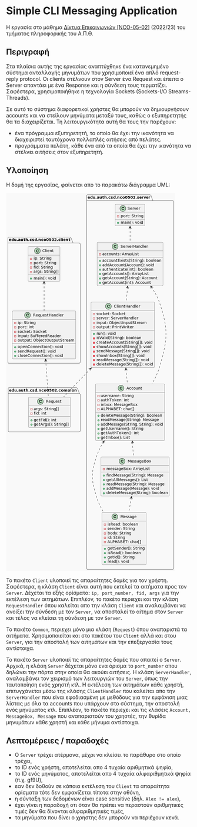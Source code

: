 # Simple CLI Messaging Application

Η εργασία στο μάθημα [Δίκτυα Επικοινωνιών [NCO-05-02]](https://elearning.auth.gr/course/view.php?id=5942) (2022/23) του τμήματος 
πληροφορικής του Α.Π.Θ. <br/>

## Περιγραφή

Στα πλαίσια αυτής της εργασίας αναπτύχθηκε ένα κατανεμημένο σύστημα ανταλλαγής μηνυμάτων που χρησιμοποιεί ένα απλό 
request-reply protocol. Οι clients στέλνουν στον Server ένα Request και έπειτα ο Server απαντάει με ένα Response και η 
σύνδεση τους τερματίζει. Σαφέστερα, χρησιμοποιήθηκε η τεχνολογία Sockets (Sockets-I/O Streams-Threads).

Σε αυτό το σύστημα διαφορετικοί χρήστες θα μπορούν να δημιουργήσουν accounts και να στείλουν μηνύματα μεταξύ τους, 
καθώς ο εξυπηρετητής θα τα διαχειρίζεται. Τη λειτουργικότητα αυτή θα τους την παρέχουν:
* ένα πρόγραμμα εξυπηρετητή, το οποίο θα έχει την ικανότητα να διαχειριστεί ταυτόχρονα πολλαπλές αιτήσεις από πελάτες.
* προγράμματα πελάτη, κάθε ένα από τα οποία θα έχει την ικανότητα να στέλνει αιτήσεις στον εξυπηρετητή.

## Υλοποίηση

Η δομή της εργασίας, φαίνεται απο το παρακάτω διάγραμμα UML:

![UML Diagram](/uml.png)

Το πακέτο `Client` υλοποιεί τις απαραίτητες δομές για τον χρήστη. Σαφέστερα, η κλάση `Client` είναι αυτή που εκτελεί τα
αιτήματα προς τον `Server`. Δέχεται τα εξής ορίσματα: `ip, port_number, fid, args` για την εκτέλεση των αιτημάτων. Επιπλέον,
το πακέτο περιεχει και την κλάση `RequestHandler` όπου καλείται απο την κλάση `Client` και αναλαμβάνει να ανοίξει την
σύνδεση με τον `Server`, να αποσταλεί το αίτημα στον `Server` και τέλος να κλείσει τη σύνδεση με τον `Server`.

Το πακέτο `Common`, περιεχει μόνο μια κλάση (`Request`) όπου αναπαριστά τα αιτήματα. Χρησιμοποιείται και στο πακέτου του
`Client` αλλά και στου `Server`, για την αποστολή των αιτημάτων και την επεξεργασία τους αντίστοιχα.

Το πακέτο `Server` υλοποιεί τις απαραίτητες δομές που απαιτεί ο `Server`. Αρχικά, η κλάση `Server` δέχεται μόνο ενα όρισμα
το `port_number` οπου δηλώνει την πόρτα στην οποία θα ακούει αιτήσεις. Η κλάση `ServerHandler`, αναλαμβάνει τον χειρισμό 
των λειτουργιών του `Server`, όπως την ταυτοποίηση ενός χρηστή κτλ. Η εκτέλεση των αιτημάτων κάθε χρηστή, επιτυγχάνεται μέσω 
της κλάσης `ClientHandler` που καλείται απο την `ServerHandler` που είναι εφοδιασμένη με μεθόδους για την εμφάνιση μιας λίστας 
με όλα τα accounts που υπάρχουν στο σύστημα, την αποστολή ενός μηνύματος κτλ. 
Επιπλέον, το πακέτο περιεχει και τις κλάσεις `Account, MessageBox, Message` που αναπαριστούν του χρηστές, την θυρίδα μηνυμάτων
κάθε χρηστή και κάθε μήνυμα αντίστοιχα.

## Λεπτομέρειες / παραδοχές

* Ο `Server` τρέχει ατέρμονα, μέχρι να κλείσει το παράθυρο στο οποίο τρέχει,
* το ID ενός χρήστη, αποτελείται απο 4 τυχαία αριθμητικά ψηφία,
* το ID ενός μηνύματος, αποτελείται απο 4 τυχαία αλφαριθμητικά ψηφία (π.χ. gf9U),
* εαν δεν δοθούν σε κάποια εκτέλεση του `Client` τα απαραίτητα ορίσματα τότε δεν εμφανίζεται τίποτα στην οθόνη,
* η σύνταξη των δεδομένων είναι case sensitive (δηλ. ```Alex != alex```),
* έχει γίνει η παραδοχή οτι όταν θα πρέπει να περαστούν αριθμητικές τιμές δεν θα δίνονται αλφαριθμητικές τιμές,
* τα μηνύματα που δίνει ο χρηστης δεν μπορούν να περιέχουν κενά.
